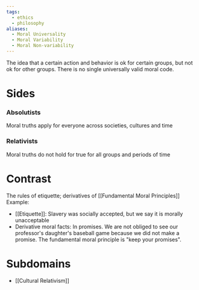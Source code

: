 ```yaml
---
tags:
  - ethics
  - philosophy
aliases:
  - Moral Universality
  - Moral Variability
  - Moral Non-variability
---
```

The idea that a certain action and behavior is ok for certain groups, but not ok for other groups.
There is no single universally valid moral code.
# Sides
### Absolutists
Moral truths apply for everyone across societies, cultures and time
### Relativists
Moral truths do not hold for true for all groups and periods of time
# Contrast
The rules of etiquette; derivatives of [[Fundamental Moral Principles]]
Example:
- [[Etiquette]]: Slavery was socially accepted, but we say it is morally unacceptable
- Derivative moral facts: In promises. We are not obliged to see our professor's daughter's baseball game because we did not make a promise. The fundamental moral principle is "keep your promises".
# Subdomains
- [[Cultural Relativism]]